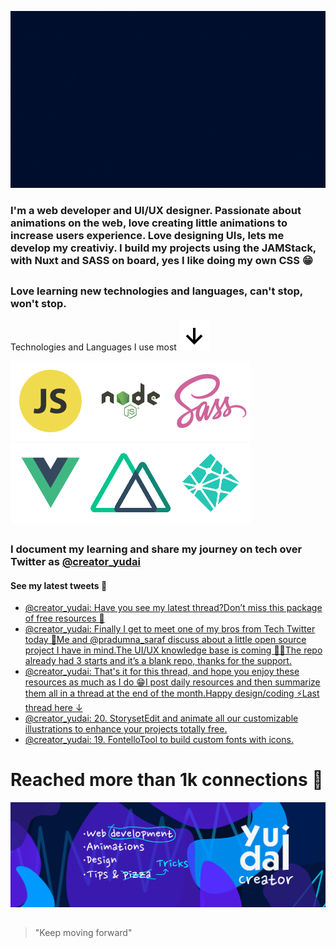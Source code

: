 ![intro](https://github.com/Yudai-creator/Yudai-creator/blob/master/Intro.gif)

### I'm a web developer and UI/UX designer. Passionate about animations on the web, love creating little animations to increase users experience. Love designing UIs, lets me develop my creativiy. I build my projects using the JAMStack, with Nuxt and SASS on board, yes I like doing my own CSS 😁

##

### Love learning new technologies and languages, can't stop, won't stop.

Technologies and Languages I use most ![arrow-down](https://github.com/Yudai-creator/Yudai-creator/blob/master/bx-down-arrow-alt.svg)

![js](https://github.com/Yudai-creator/Yudai-creator/blob/master/js.png)![node](https://github.com/Yudai-creator/Yudai-creator/blob/master/Node-JS-01.png)![sass](https://github.com/Yudai-creator/Yudai-creator/blob/master/sass.png)![vue](https://github.com/Yudai-creator/Yudai-creator/blob/master/Vue-JS-01.png)![nuxt](https://github.com/Yudai-creator/Yudai-creator/blob/master/Nuxt-01.png)![netlify](https://github.com/Yudai-creator/Yudai-creator/blob/master/Netlify-01.png)


##

### I document my learning and share my journey on tech over Twitter as [@creator_yudai](https://twitter.com/creator_yudai)

#### See my latest tweets 📲

<!-- TWITTER:START -->
- [@creator_yudai: Have you see my latest thread?Don’t miss this package of free resources 🤑](https://rss.app/articles/cb4e791f6f6d729c074351566bd3a7c508111d6e1c2db7e0d6ed95259c9363c6eb50b648389c9b2beca36f79db100b9060d160e0c61478168a3fc56b)
- [@creator_yudai: Finally I get to meet one of my bros from Tech Twitter today 🤩Me and @pradumna_saraf discuss about a little open source project I have in mind.The UI/UX knowledge base is coming 🙌🏻The repo already had 3 starts and it’s a blank repo, thanks for the support.](https://rss.app/articles/cb4e791f6f6d729c074351566bd3a7c508111d6e1c2db7e0d6ed95259c9363c6eb50b648389c9b2beca36f79db170d9b69d468e5c11673128a3bc064)
- [@creator_yudai: That&#39;s it for this thread, and hope you enjoy these resources as much as I do 😁I post daily resources and then summarize them all in a thread at the end of the month.Happy design/coding ⚡Last thread here ↓](https://rss.app/articles/cb4e791f6f6d729c074351566bd3a7c508111d6e1c2db7e0d6ed95259c9363c6eb50b648389c9b2beca36f79db16079b65d068e1c61a7f178d39c766)
- [@creator_yudai: 20. StorysetEdit and animate all our customizable illustrations to enhance your projects totally free.](https://rss.app/articles/cb4e791f6f6d729c074351566bd3a7c508111d6e1c2db7e0d6ed95259c9363c6eb50b648389c9b2beca36f79db16079b65d16de8c01379138833c06b)
- [@creator_yudai: 19. FontelloTool to build custom fonts with icons.](https://rss.app/articles/cb4e791f6f6d729c074351566bd3a7c508111d6e1c2db7e0d6ed95259c9363c6eb50b648389c9b2beca36f79db16079b65d169e6c5117a15823fcc6b)
<!-- TWITTER:END -->

# Reached more than 1k connections 💙


![banner](https://github.com/Yudai-creator/Yudai-creator/blob/master/BANNER%20TWITTER.png)

##

> "Keep moving forward"






<!--
**Yudai-creator/Yudai-creator** is a ✨ _special_ ✨ repository because its `README.md` (this file) appears on your GitHub profile.

Here are some ideas to get you started:

- 🔭 I’m currently working on ...
- 🌱 I’m currently learning ...
- 👯 I’m looking to collaborate on ...
- 🤔 I’m looking for help with ...
- 💬 Ask me about ...
- 📫 How to reach me: ...
- 😄 Pronouns: ...
- ⚡ Fun fact: ...
-->
